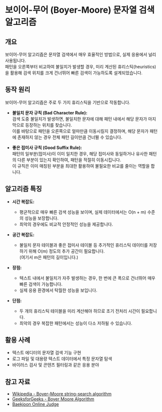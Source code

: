 # 보이어-무어 (Boyer-Moore) 문자열 검색 알고리즘

## 개요
보이어-무어 알고리즘은 문자열 검색에서 매우 효율적인 방법으로, 실제 응용에서 널리 사용됩니다.  
패턴을 오른쪽부터 비교하여 불일치가 발생할 경우, 미리 계산된 휴리스틱(heuristics)을 활용해 검색 위치를 크게 건너뛰어 빠른 검색이 가능하도록 설계되었습니다.

## 동작 원리
보이어-무어 알고리즘은 주로 두 가지 휴리스틱을 기반으로 작동합니다.

- **불일치 문자 규칙 (Bad Character Rule):**  
  검색 도중 불일치가 발생하면, 불일치한 문자에 대해 패턴 내에서 해당 문자가 마지막으로 등장하는 위치를 찾습니다.  
  이를 바탕으로 패턴을 오른쪽으로 얼마만큼 이동시킬지 결정하며, 해당 문자가 패턴에 존재하지 않는 경우 전체 패턴 길이만큼 건너뛸 수 있습니다.

- **좋은 접미사 규칙 (Good Suffix Rule):**  
  패턴의 일부분(접미사)이 이미 일치한 경우, 해당 접미사와 동일하거나 유사한 패턴의 다른 부분이 있는지 확인하여, 패턴을 적절히 이동시킵니다.  
  이 규칙은 이미 매칭된 부분을 최대한 활용하여 불필요한 비교를 줄이는 역할을 합니다.

## 알고리즘 특징
- **시간 복잡도:**  
  - 평균적으로 매우 빠른 검색 성능을 보이며, 실제 데이터에서는 O(n + m) 수준의 성능을 보장합니다.  
  - 최악의 경우에도 비교적 안정적인 성능을 제공합니다.

- **공간 복잡도:**  
  - 불일치 문자 테이블과 좋은 접미사 테이블 등 추가적인 휴리스틱 데이터를 저장하기 위해 O(m) 정도의 추가 공간이 필요합니다.  
    (여기서 m은 패턴의 길이입니다.)

- **장점:**  
  - 텍스트 내에서 불일치가 자주 발생하는 경우, 한 번에 큰 폭으로 건너뛰어 매우 빠른 검색이 가능합니다.
  - 실제 응용 환경에서 탁월한 성능을 보입니다.

- **단점:**  
  - 두 개의 휴리스틱 테이블을 미리 계산해야 하므로 초기 전처리 시간이 필요합니다.
  - 최악의 경우 복잡한 패턴에서는 성능이 다소 저하될 수 있습니다.

## 활용 사례
- 텍스트 에디터의 문자열 검색 기능 구현
- 로그 파일 및 대용량 텍스트 데이터에서 특정 문자열 탐색
- 바이러스 검사 및 콘텐츠 필터링과 같은 응용 분야

## 참고 자료
- [Wikipedia - Boyer–Moore string-search algorithm](https://en.wikipedia.org/wiki/Boyer–Moore_string-search_algorithm)
- [GeeksforGeeks - Boyer Moore Algorithm](https://www.geeksforgeeks.org/boyer-moore-algorithm-for-pattern-searching/)
- [Baekjoon Online Judge](https://www.acmicpc.net/)
